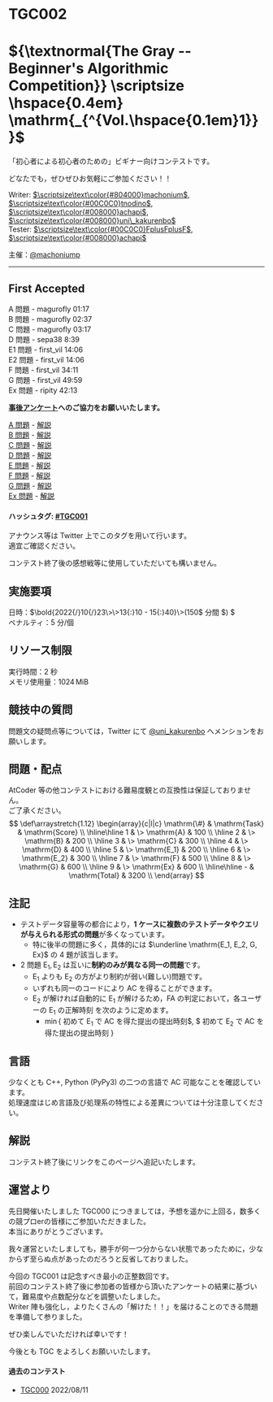 # TGC002
${\textnormal{The Gray  -- Beginner's Algorithmic Competition}} \scriptsize \hspace{0.4em} \mathrm{_{^{Vol.\hspace{0.1em}1}}}$
===

「初心者による初心者のための」ビギナー向けコンテストです。   

どなたでも，ぜひぜひお気軽にご参加ください！！


Writer: [$\scriptsize\text\color{#804000}machonium$](https://twitter.com/machoniump), [$\scriptsize\text\color{#00C0C0}tnodino$](https://twitter.com/tnodino), [$\scriptsize\text\color{#008000}achapi$](https://twitter.com/achapi_kyopuro), [$\scriptsize\text\color{#008000}uni\_kakurenbo$](https://twitter.com/KakurenboUni)  
Tester: [$\scriptsize\text\color{#00C0C0}FplusFplusF$](https://twitter.com/FplusFplusF____), [$\scriptsize\text\color{#008000}achapi$](https://twitter.com/achapi_kyopuro)  

主催：[@machoniump](https://twitter.com/machoniump) 

---
First Accepted
---
A  問題 - magurofly 01:17   
B  問題 - magurofly 02:37  
C  問題 - magurofly 03:17   
D  問題 - sepa38 8:39  
E1  問題 - first_vil 14:06  
E2 問題 - first_vil 14:06  
F   問題 -  first_vil 34:11  
G   問題 - first_vil 49:59  
Ex 問題 - ripity 42:13  

**[事後アンケート](https://forms.gle/NWArb6UnrmitmKJYA)へのご協力をお願いいたします。**

[A 問題](https://mojacoder.app/users/uni_kakurenbo/problems/TG-BsAC-001_A.086) - [解説](https://mojacoder.app/users/uni_kakurenbo/problems/TG-BsAC-001_A.086/editorial)  
[B 問題](https://mojacoder.app/users/uni_kakurenbo/problems/TG-BsAC-001_B.871) - [解説](https://mojacoder.app/users/uni_kakurenbo/problems/TG-BsAC-001_B.871/editorial)  
[C 問題](https://mojacoder.app/users/Machonium/problems/TG-BsAC-001_C.873) - [解説](https://mojacoder.app/users/Machonium/problems/TG-BsAC-001_C.873/editorial)  
[D 問題](https://mojacoder.app/users/uni_kakurenbo/problems/TG-BsAC-001_D.589) - [解説](https://mojacoder.app/users/uni_kakurenbo/problems/TG-BsAC-001_D.589/editorial)  
[E 問題](https://mojacoder.app/users/uni_kakurenbo/problems/TG-BsAC-001_E1.389) - [解説](https://mojacoder.app/users/uni_kakurenbo/problems/TG-BsAC-001_E1.389/editorial)  
[F 問題](https://mojacoder.app/users/uni_kakurenbo/problems/TG-BsAC-001_F.295) - [解説](https://mojacoder.app/users/uni_kakurenbo/problems/TG-BsAC-001_F.295/editorial)  
[G 問題](https://mojacoder.app/users/uni_kakurenbo/problems/TG-BsAC-001_G.580) - [解説](https://mojacoder.app/users/uni_kakurenbo/problems/TG-BsAC-001_G.580/editorial)  
[Ex 問題](https://mojacoder.app/users/uni_kakurenbo/problems/TG-BsAC-001_Ex.124) - [解説](https://mojacoder.app/users/uni_kakurenbo/problems/TG-BsAC-001_Ex.124/editorial)  


#### ハッシュタグ: [#TGC001](https://twitter.com/hashtag/TGC001?src=hashtag_click)  
アナウンス等は Twitter 上でこのタグを用いて行います。  
適宜ご確認ください。

コンテスト終了後の感想戦等に使用していただいても構いません。

実施要項
---
日時：$\bold{2022{/}10{/}23\>\>13{:}10 - 15{:}40}\>(150$ 分間 $)  $  
ペナルティ：$5$ 分/個

リソース制限
---
実行時間：$2$ 秒  
メモリ使用量：$1024\,\mathrm{MiB}$

競技中の質問
---
問題文の疑問点等については，Twitter にて [@uni_kakurenbo](https://twitter.com/KakurenboUni) へメンションをお願いします。

問題・配点
---
AtCoder 等の他コンテストにおける難易度観との互換性は保証しておりません。  
ご了承ください。
$$
\def\arraystretch{1.12}
	\begin{array}{c|l|c}
		\mathrm{\#} & \mathrm{Task} & \mathrm{Score} \\ \hline\hline
		1 & \> \mathrm{A}    & 100 \\ \hline 
		2 & \> \mathrm{B}    & 200 \\ \hline
		3 & \> \mathrm{C}    & 300 \\ \hline
		4 & \> \mathrm{D}  & 400 \\ \hline
		5 & \> \mathrm{E_1}    & 200 \\ \hline
		6 & \> \mathrm{E_2}    & 300 \\ \hline
		7 & \> \mathrm{F}  & 500 \\ \hline
		8 & \> \mathrm{G}  & 600 \\ \hline
		9 & \> \mathrm{Ex}  & 600 \\ \hline\hline
        - & \mathrm{Total}   & 3200 \\
	\end{array}
$$

注記
---
- テストデータ容量等の都合により，**1 ケースに複数のテストデータやクエリが与えられる形式の問題**が多くなっています。
	- 特に後半の問題に多く，具体的には $\underline \mathrm{E_1, E_2, G, Ex}$ の $4$ 題が該当します。
- $2$ 問題 $\mathrm {E_1, E_2}$ は互いに**制約のみが異なる同一の問題**です。
	- $\mathrm E_1$ よりも $\mathrm E_2$ の方がより制約が弱い(難しい)問題です。
    - いずれも同一のコードにより AC を得ることができます。
    - $\mathrm E_2$ が解ければ自動的に $\mathrm E_1$ が解けるため，FA の判定において，各ユーザーの $\mathrm E_1$ の正解時刻 を次のように定めます。
    	- $\min \{$ 初めて $\mathrm E_1$ で AC を得た提出の提出時刻$, $ 初めて $\mathrm E_2$ で AC を得た提出の提出時刻 $\}$



言語
---
少なくとも C++, Python (PyPy3) の二つの言語で AC 可能なことを確認しています。  
処理速度はじめ言語及び処理系の特性による差異については十分注意してください。

解説
---
コンテスト終了後にリンクをこのページへ追記いたします。

運営より
---
先日開催いたしました TGC000 につきましては，予想を遥かに上回る，数多くの競プロerの皆様にご参加いただきました。  
本当にありがとうございます。  

我々運営といたしましても，勝手が何一つ分からない状態であったために，少なからず至らぬ点があったのだろうと反省しておりました。  

今回の TGC001 は記念すべき最小の正整数回です。  
前回のコンテスト終了後に参加者の皆様から頂いたアンケートの結果に基づいて，難易度や点数配分などを調整いたしました。  
Writer 陣も強化し，よりたくさんの「解けた！！」を届けることのできる問題を準備して参りました。  

ぜひ楽しんでいただければ幸いです！  

今後とも TGC をよろしくお願いいたします。

#### 過去のコンテスト
- [TGC000](https://mojacoder.app/users/Machonium/contests/TG-BsAC-000) 2022/08/11

